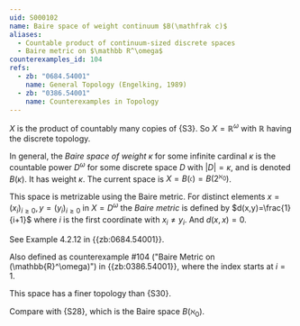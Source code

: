```yaml
---
uid: S000102
name: Baire space of weight continuum $B(\mathfrak c)$
aliases:
  - Countable product of continuum-sized discrete spaces
  - Baire metric on $\mathbb R^\omega$
counterexamples_id: 104
refs:
  - zb: "0684.54001"
    name: General Topology (Engelking, 1989)
  - zb: "0386.54001"
    name: Counterexamples in Topology
---
```


$X$ is the product of countably many copies of {S3}.
So $X=\mathbb R^\omega$ with $\mathbb R$ having the discrete topology.

In general, the *Baire space of weight $\kappa$* for some infinite cardinal $\kappa$
is the countable power $D^\omega$ for some discrete space $D$ with $|D|=\kappa$,
and is denoted $B(\kappa)$.  It has weight $\kappa$.
The current space is $X=B(\mathfrak c)=B(2^{\aleph_0})$.

This space is metrizable using the Baire metric.  For distinct elements
$x=(x_i)_{i\ge 0}, y=(y_i)_{i\ge 0}$ in $X=D^\omega$ the *Baire metric*
is defined by $d(x,y)=\frac{1}{i+1}$ where $i$ is the first coordinate with $x_i\neq y_i$.
And $d(x,x)=0$.

See Example 4.2.12 in {{zb:0684.54001}}.

Also defined as counterexample #104 ("Baire Metric on \(\mathbb{R}^\omega\)")
in {{zb:0386.54001}}, where the index starts at $i=1$.

This space has a finer topology than {S30}.

Compare with {S28}, which is the Baire space $B(\aleph_0)$.
